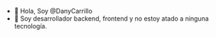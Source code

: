 - 👋 Hola, Soy @DanyCarrillo
- 👀 Soy desarrollador backend, frontend y no estoy atado a ninguna tecnología.

<!---
DanyCarrillo/DanyCarrillo is a ✨ special ✨ repository because its `README.md` (this file) appears on your GitHub profile.
You can click the Preview link to take a look at your changes.
--->
